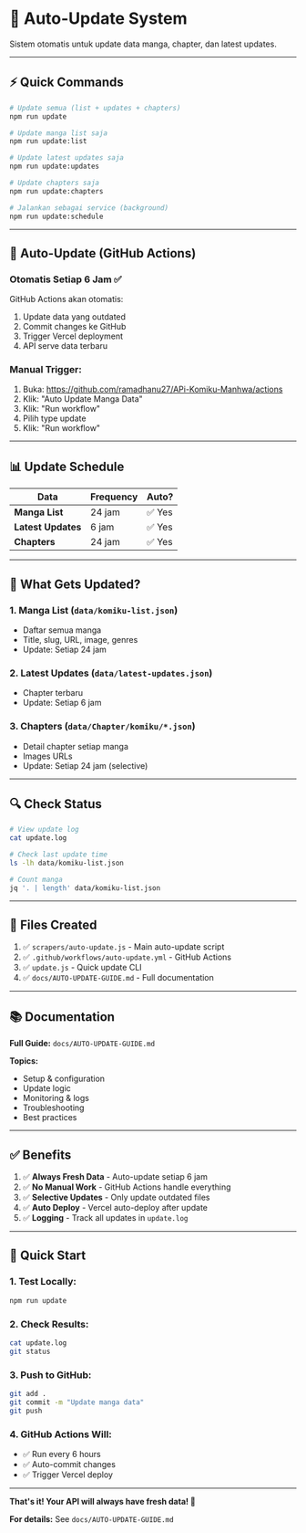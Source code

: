 # 🔄 Auto-Update System

Sistem otomatis untuk update data manga, chapter, dan latest updates.

---

## ⚡ Quick Commands

```bash
# Update semua (list + updates + chapters)
npm run update

# Update manga list saja
npm run update:list

# Update latest updates saja
npm run update:updates

# Update chapters saja
npm run update:chapters

# Jalankan sebagai service (background)
npm run update:schedule
```

---

## 🤖 Auto-Update (GitHub Actions)

### **Otomatis Setiap 6 Jam** ✅

GitHub Actions akan otomatis:
1. Update data yang outdated
2. Commit changes ke GitHub
3. Trigger Vercel deployment
4. API serve data terbaru

### **Manual Trigger:**

1. Buka: https://github.com/ramadhanu27/APi-Komiku-Manhwa/actions
2. Klik: "Auto Update Manga Data"
3. Klik: "Run workflow"
4. Pilih type update
5. Klik: "Run workflow"

---

## 📊 Update Schedule

| Data | Frequency | Auto? |
|------|-----------|-------|
| **Manga List** | 24 jam | ✅ Yes |
| **Latest Updates** | 6 jam | ✅ Yes |
| **Chapters** | 24 jam | ✅ Yes |

---

## 📝 What Gets Updated?

### **1. Manga List** (`data/komiku-list.json`)
- Daftar semua manga
- Title, slug, URL, image, genres
- Update: Setiap 24 jam

### **2. Latest Updates** (`data/latest-updates.json`)
- Chapter terbaru
- Update: Setiap 6 jam

### **3. Chapters** (`data/Chapter/komiku/*.json`)
- Detail chapter setiap manga
- Images URLs
- Update: Setiap 24 jam (selective)

---

## 🔍 Check Status

```bash
# View update log
cat update.log

# Check last update time
ls -lh data/komiku-list.json

# Count manga
jq '. | length' data/komiku-list.json
```

---

## 🎯 Files Created

1. ✅ `scrapers/auto-update.js` - Main auto-update script
2. ✅ `.github/workflows/auto-update.yml` - GitHub Actions
3. ✅ `update.js` - Quick update CLI
4. ✅ `docs/AUTO-UPDATE-GUIDE.md` - Full documentation

---

## 📚 Documentation

**Full Guide:** `docs/AUTO-UPDATE-GUIDE.md`

**Topics:**
- Setup & configuration
- Update logic
- Monitoring & logs
- Troubleshooting
- Best practices

---

## ✅ Benefits

1. ✅ **Always Fresh Data** - Auto-update setiap 6 jam
2. ✅ **No Manual Work** - GitHub Actions handle everything
3. ✅ **Selective Updates** - Only update outdated files
4. ✅ **Auto Deploy** - Vercel auto-deploy after update
5. ✅ **Logging** - Track all updates in `update.log`

---

## 🚀 Quick Start

### **1. Test Locally:**
```bash
npm run update
```

### **2. Check Results:**
```bash
cat update.log
git status
```

### **3. Push to GitHub:**
```bash
git add .
git commit -m "Update manga data"
git push
```

### **4. GitHub Actions Will:**
- ✅ Run every 6 hours
- ✅ Auto-commit changes
- ✅ Trigger Vercel deploy

---

**That's it! Your API will always have fresh data! 🎉**

**For details:** See `docs/AUTO-UPDATE-GUIDE.md`
